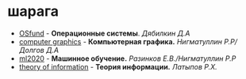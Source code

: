 # шарага

* [OSfund](https://github.com/loverdom/kfu/tree/master/OSfund) - **Операционные системы**.  *Дябилкин Д.А* 
* [computer graphics](https://github.com/loverdom/kfu/tree/master/computer%20graphics) - **Компьютерная графика.** *Нигматуллин Р.Р/Долгов Д.А*
* [ml2020](https://github.com/loverdom/kfu/tree/master/ml2020) - **Машинное обучение.** *Разинков Е.В./Нигматуллин Р.Р* 
* [theory of information](https://github.com/loverdom/kfu/tree/master/theory%20of%20information) - **Теория информации.** *Латыпов Р.Х.*


